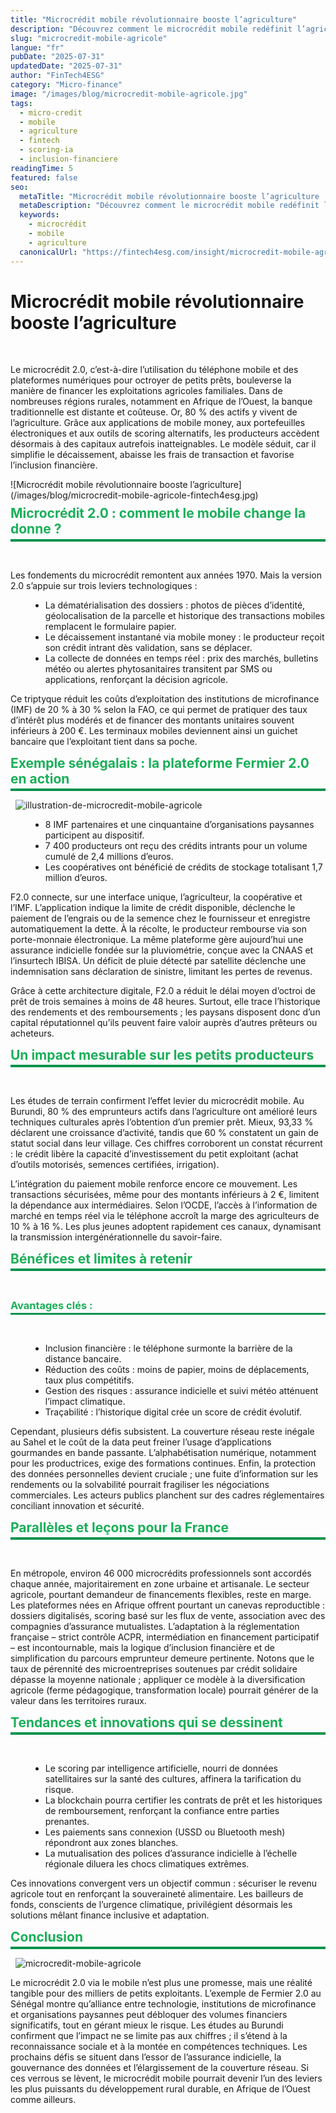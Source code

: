 ```yaml
---
title: "Microcrédit mobile révolutionnaire booste l’agriculture"
description: "Découvrez comment le microcrédit mobile redéfinit l’agriculture. FinTech4ESG met en lumière Fintech, Scoring IA et les atouts du micro crédit."
slug: "microcredit-mobile-agricole"
langue: "fr"
pubDate: "2025-07-31"
updatedDate: "2025-07-31"
author: "FinTech4ESG"
category: "Micro-finance"
image: "/images/blog/microcredit-mobile-agricole.jpg"
tags:
  - micro-credit
  - mobile
  - agriculture
  - fintech
  - scoring-ia
  - inclusion-financiere
readingTime: 5
featured: false
seo:
  metaTitle: "Microcrédit mobile révolutionnaire booste l’agriculture | FINTECH4ESG"
  metaDescription: "Découvrez comment le microcrédit mobile redéfinit l’agriculture. FinTech4ESG met en lumière Fintech, Scoring IA et les atouts du micro crédit."
  keywords:
    - microcrédit
    - mobile
    - agriculture
  canonicalUrl: "https://fintech4esg.com/insight/microcredit-mobile-agricole"
---
```


<h1>Microcrédit mobile révolutionnaire booste l’agriculture</h1>

&nbsp;
<p>Le microcrédit 2.0, c’est-à-dire l’utilisation du téléphone mobile et des plateformes numériques pour octroyer de petits prêts, bouleverse la manière de financer les exploitations agricoles familiales. Dans de nombreuses régions rurales, notamment en Afrique de l’Ouest, la banque traditionnelle est distante et coûteuse. Or, 80 % des actifs y vivent de l’agriculture. Grâce aux applications de mobile money, aux portefeuilles électroniques et aux outils de scoring alternatifs, les producteurs accèdent désormais à des capitaux autrefois inatteignables. Le modèle séduit, car il simplifie le décaissement, abaisse les frais de transaction et favorise l’inclusion financière.</p>
![Microcrédit mobile révolutionnaire booste l’agriculture](/images/blog/microcredit-mobile-agricole-fintech4esg.jpg)

<h2 style="color: #19af58; border-bottom: 4px solid #00924B;
           padding-bottom: .2rem; margin-top: 0.5rem; margin-bottom: .2rem;">
  Microcrédit 2.0 : comment le mobile change la donne ?
</h2>

&nbsp;
<p>Les fondements du microcrédit remontent aux années 1970. Mais la version 2.0 s’appuie sur trois leviers technologiques :</p>
<ul style="list-style-type: disc; margin-left: 2rem;">
  <li>La dématérialisation des dossiers : photos de pièces d’identité, géolocalisation de la parcelle et historique des transactions mobiles remplacent le formulaire papier.</li>
  <li>Le décaissement instantané via mobile money : le producteur reçoit son crédit intrant dès validation, sans se déplacer.</li>
  <li>La collecte de données en temps réel : prix des marchés, bulletins météo ou alertes phytosanitaires transitent par SMS ou applications, renforçant la décision agricole.</li>
</ul>
<p>Ce triptyque réduit les coûts d’exploitation des institutions de microfinance (IMF) de 20 % à 30 % selon la FAO, ce qui permet de pratiquer des taux d’intérêt plus modérés et de financer des montants unitaires souvent inférieurs à 200 €. Les terminaux mobiles deviennent ainsi un guichet bancaire que l’exploitant tient dans sa poche.</p>

<h2 style="color: #19af58; border-bottom: 4px solid #00924B;
           padding-bottom: .2rem; margin-top: 0.5rem; margin-bottom: .2rem;">
  Exemple sénégalais : la plateforme Fermier 2.0 en action
</h2>

&nbsp;
![illustration-de-microcredit-mobile-agricole](/images/blog/microcredit-mobile-agricole-2025.jpg)
<ul style="list-style-type: disc; margin-left: 2rem;">
  <li>8 IMF partenaires et une cinquantaine d’organisations paysannes participent au dispositif.</li>
  <li>7 400 producteurs ont reçu des crédits intrants pour un volume cumulé de 2,4 millions d’euros.</li>
  <li>Les coopératives ont bénéficié de crédits de stockage totalisant 1,7 million d’euros.</li>
</ul>
<p>F2.0 connecte, sur une interface unique, l’agriculteur, la coopérative et l’IMF. L’application indique la limite de crédit disponible, déclenche le paiement de l’engrais ou de la semence chez le fournisseur et enregistre automatiquement la dette. À la récolte, le producteur rembourse via son porte-monnaie électronique. La même plateforme gère aujourd’hui une assurance indicielle fondée sur la pluviométrie, conçue avec la CNAAS et l’insurtech IBISA. Un déficit de pluie détecté par satellite déclenche une indemnisation sans déclaration de sinistre, limitant les pertes de revenus.</p>
<p>Grâce à cette architecture digitale, F2.0 a réduit le délai moyen d’octroi de prêt de trois semaines à moins de 48 heures. Surtout, elle trace l’historique des rendements et des remboursements ; les paysans disposent donc d’un capital réputationnel qu’ils peuvent faire valoir auprès d’autres prêteurs ou acheteurs.</p>

<h2 style="color: #19af58; border-bottom: 4px solid #00924B;
           padding-bottom: .2rem; margin-top: 0.5rem; margin-bottom: .2rem;">
  Un impact mesurable sur les petits producteurs
</h2>

&nbsp;
<p>Les études de terrain confirment l’effet levier du microcrédit mobile. Au Burundi, 80 % des emprunteurs actifs dans l’agriculture ont amélioré leurs techniques culturales après l’obtention d’un premier prêt. Mieux, 93,33 % déclarent une croissance d’activité, tandis que 60 % constatent un gain de statut social dans leur village. Ces chiffres corroborent un constat récurrent : le crédit libère la capacité d’investissement du petit exploitant (achat d’outils motorisés, semences certifiées, irrigation).</p>
<p>L’intégration du paiement mobile renforce encore ce mouvement. Les transactions sécurisées, même pour des montants inférieurs à 2 €, limitent la dépendance aux intermédiaires. Selon l’OCDE, l’accès à l’information de marché en temps réel via le téléphone accroît la marge des agriculteurs de 10 % à 16 %. Les plus jeunes adoptent rapidement ces canaux, dynamisant la transmission intergénérationnelle du savoir-faire.</p>

<h2 style="color: #19af58; border-bottom: 4px solid #00924B;
           padding-bottom: .2rem; margin-top: 0.5rem; margin-bottom: .2rem;">
  Bénéfices et limites à retenir
</h2>

&nbsp;
<h3 style="color: #19af58; border-bottom: 3px solid #00924B;
           padding-bottom: .1rem; margin-top: 0.6rem; margin-bottom: .2rem;">
  Avantages clés :
</h3>

&nbsp;
<ul style="list-style-type: disc; margin-left: 2rem;">
  <li>Inclusion financière : le téléphone surmonte la barrière de la distance bancaire.</li>
  <li>Réduction des coûts : moins de papier, moins de déplacements, taux plus compétitifs.</li>
  <li>Gestion des risques : assurance indicielle et suivi météo atténuent l’impact climatique.</li>
  <li>Traçabilité : l’historique digital crée un score de crédit évolutif.</li>
</ul>
<p>Cependant, plusieurs défis subsistent. La couverture réseau reste inégale au Sahel et le coût de la data peut freiner l’usage d’applications gourmandes en bande passante. L’alphabétisation numérique, notamment pour les productrices, exige des formations continues. Enfin, la protection des données personnelles devient cruciale ; une fuite d’information sur les rendements ou la solvabilité pourrait fragiliser les négociations commerciales. Les acteurs publics planchent sur des cadres réglementaires conciliant innovation et sécurité.</p>

<h2 style="color: #19af58; border-bottom: 4px solid #00924B;
           padding-bottom: .2rem; margin-top: 0.5rem; margin-bottom: .2rem;">
  Parallèles et leçons pour la France
</h2>

&nbsp;
<p>En métropole, environ 46 000 microcrédits professionnels sont accordés chaque année, majoritairement en zone urbaine et artisanale. Le secteur agricole, pourtant demandeur de financements flexibles, reste en marge. Les plateformes nées en Afrique offrent pourtant un canevas reproductible : dossiers digitalisés, scoring basé sur les flux de vente, association avec des compagnies d’assurance mutualistes. L’adaptation à la réglementation française – strict contrôle ACPR, intermédiation en financement participatif – est incontournable, mais la logique d’inclusion financière et de simplification du parcours emprunteur demeure pertinente. Notons que le taux de pérennité des microentreprises soutenues par crédit solidaire dépasse la moyenne nationale ; appliquer ce modèle à la diversification agricole (ferme pédagogique, transformation locale) pourrait générer de la valeur dans les territoires ruraux.</p>

<h2 style="color: #19af58; border-bottom: 4px solid #00924B;
           padding-bottom: .2rem; margin-top: 0.5rem; margin-bottom: .2rem;">
  Tendances et innovations qui se dessinent
</h2>

&nbsp;
<ul style="list-style-type: disc; margin-left: 2rem;">
  <li>Le scoring par intelligence artificielle, nourri de données satellitaires sur la santé des cultures, affinera la tarification du risque.</li>
  <li>La blockchain pourra certifier les contrats de prêt et les historiques de remboursement, renforçant la confiance entre parties prenantes.</li>
  <li>Les paiements sans connexion (USSD ou Bluetooth mesh) répondront aux zones blanches.</li>
  <li>La mutualisation des polices d’assurance indicielle à l’échelle régionale diluera les chocs climatiques extrêmes.</li>
</ul>
<p>Ces innovations convergent vers un objectif commun : sécuriser le revenu agricole tout en renforçant la souveraineté alimentaire. Les bailleurs de fonds, conscients de l’urgence climatique, privilégient désormais les solutions mêlant finance inclusive et adaptation.</p>

<h2 style="color: #19af58; border-bottom: 4px solid #00924B;
           padding-bottom: .2rem; margin-top: 0.5rem; margin-bottom: .2rem;">
  Conclusion
</h2>

&nbsp;
![microcredit-mobile-agricole](/images/blog/microcredit-mobile-agricole.jpg)
<p>Le microcrédit 2.0 via le mobile n’est plus une promesse, mais une réalité tangible pour des milliers de petits exploitants. L’exemple de Fermier 2.0 au Sénégal montre qu’alliance entre technologie, institutions de microfinance et organisations paysannes peut débloquer des volumes financiers significatifs, tout en gérant mieux le risque. Les études au Burundi confirment que l’impact ne se limite pas aux chiffres ; il s’étend à la reconnaissance sociale et à la montée en compétences techniques. Les prochains défis se situent dans l’essor de l’assurance indicielle, la gouvernance des données et l’élargissement de la couverture réseau. Si ces verrous se lèvent, le microcrédit mobile pourrait devenir l’un des leviers les plus puissants du développement rural durable, en Afrique de l’Ouest comme ailleurs.</p>